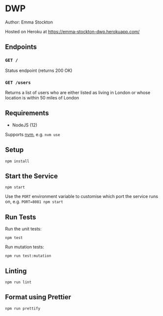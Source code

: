 # DWP

Author: Emma Stockton

Hosted on Heroku at https://emma-stockton-dwp.herokuapp.com/

## Endpoints

### `GET /`

Status endpoint (returns 200 OK)

### `GET /users`

Returns a list of users who are either listed as living in London or whose location is within 50 miles of London

## Requirements

- NodeJS (12)

Supports [nvm](https://github.com/nvm-sh/nvm), e.g. `nvm use`

## Setup

```
npm install
```

## Start the Service

```
npm start
```

Use the `PORT` environment variable to customise which port the service runs on, e.g. `PORT=8081 npm start`

## Run Tests

Run the unit tests:

```
npm test
```

Run mutation tests:

```
npm run test:mutation
```

## Linting

```
npm run lint
```

## Format using Prettier

```
npm run prettify
```
